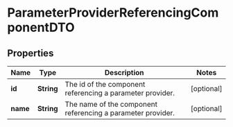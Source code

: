
# ParameterProviderReferencingComponentDTO

## Properties
Name | Type | Description | Notes
------------ | ------------- | ------------- | -------------
**id** | **String** | The id of the component referencing a parameter provider. |  [optional]
**name** | **String** | The name of the component referencing a parameter provider. |  [optional]



